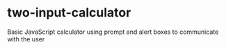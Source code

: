# two-input-calculator
Basic JavaScript calculator using prompt and alert boxes to communicate with the user

